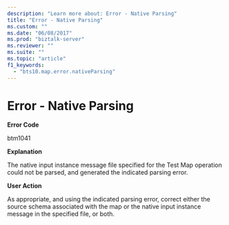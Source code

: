 ```yaml
---
description: "Learn more about: Error - Native Parsing"
title: "Error - Native Parsing"
ms.custom: ""
ms.date: "06/08/2017"
ms.prod: "biztalk-server"
ms.reviewer: ""
ms.suite: ""
ms.topic: "article"
f1_keywords: 
  - "bts10.map.error.nativeParsing"
---
```

# Error - Native Parsing
**Error Code**  
  
 btm1041  
  
 **Explanation**  
  
 The native input instance message file specified for the Test Map operation could not be parsed, and generated the indicated parsing error.  
  
 **User Action**  
  
 As appropriate, and using the indicated parsing error, correct either the source schema associated with the map or the native input instance message in the specified file, or both.
